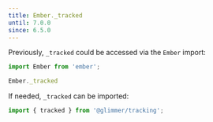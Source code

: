 ```yaml
---
title: Ember._tracked
until: 7.0.0
since: 6.5.0
---
```



Previously, `_tracked` could be accessed via the `Ember` import:
```js
import Ember from 'ember';

Ember._tracked
```

If needed, `_tracked` can be imported:
```js
import { tracked } from '@glimmer/tracking';
```
